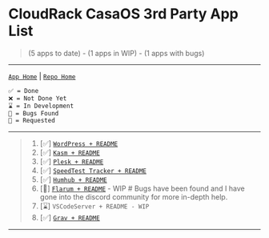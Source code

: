 # CloudRack CasaOS 3rd Party App List
> (5 apps to date) - (1 apps in WIP) - (1 apps with bugs)
---
[`App Home`](https://github.com/cloudrack-ca/Cloudrack-CasaOS-App-Repo/tree/main/Apps) | [`Repo Home`](https://github.com/cloudrack-ca/Cloudrack-CasaOS-App-Repo/tree/main)
```md
✅ = Done
❌ = Not Done Yet
⌛ = In Development
🐛 = Bugs Found
🙏 = Requested
```
---
> 1. [✅] [`WordPress + README`](https://github.com/cloudrack-ca/Cloudrack-CasaOS-App-Repo/tree/main/Apps/Wordpress)
> 2. [✅] [`Kasm + README`](https://github.com/cloudrack-ca/Cloudrack-CasaOS-App-Repo/tree/main/Apps/Kasm)
> 3. [✅] [`Plesk + README`](https://github.com/cloudrack-ca/Cloudrack-CasaOS-App-Repo/tree/main/Apps/Plesk)
> 4. [✅] [`SpeedTest Tracker + README`](https://github.com/cloudrack-ca/Cloudrack-CasaOS-App-Repo/tree/main/Apps/SpeedTest%20Tracker)
> 5. [✅] [`Humhub + README`](https://github.com/cloudrack-ca/Cloudrack-CasaOS-App-Repo/tree/main/Apps/Humhub)
> 6. [🐛] [`Flarum + README`](https://github.com/cloudrack-ca/Cloudrack-CasaOS-App-Repo/tree/main/Apps/Flarum) - WIP # Bugs have been found and I have gone into the discord community for more in-depth help.
> 7. [⌛] `VSCodeServer + README - WIP` 
> 8. [✅] [`Grav + README`](https://github.com/cloudrack-ca/Cloudrack-CasaOS-App-Repo/tree/main/Apps/Grav)
---
